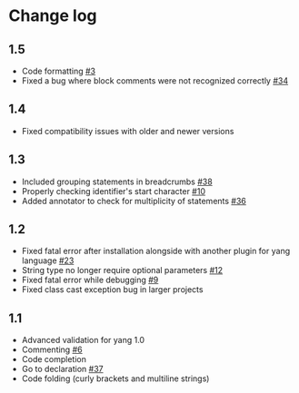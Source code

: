 # Change log

## 1.5
* Code formatting [#3](https://github.com/PANTHEONtech/YANGinator/issues/3)
* Fixed a bug where block comments were not recognized correctly [#34](https://github.com/PANTHEONtech/YANGinator/issues/34)

## 1.4
* Fixed compatibility issues with older and newer versions

## 1.3
* Included grouping statements in breadcrumbs [#38](https://github.com/PANTHEONtech/YANGinator/issues/38)
* Properly checking identifier's start character [#10](https://github.com/PANTHEONtech/YANGinator/issues/10)
* Added annotator to check for multiplicity of statements [#36](https://github.com/PANTHEONtech/YANGinator/pull/36)

## 1.2
* Fixed fatal error after installation alongside with another plugin for yang language [#23](https://github.com/PANTHEONtech/YANGinator/issues/23)
* String type no longer require optional parameters [#12](https://github.com/PANTHEONtech/YANGinator/issues/12)
* Fixed fatal error while debugging [#9](https://github.com/PANTHEONtech/YANGinator/issues/9)
* Fixed class cast exception bug in larger projects

## 1.1
* Advanced validation for yang 1.0
* Commenting [#6](https://github.com/PANTHEONtech/YANGinator/issues/6)
* Code completion
* Go to declaration [#37](https://github.com/PANTHEONtech/YANGinator/issues/37)
* Code folding (curly brackets and multiline strings)